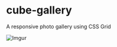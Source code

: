 # cube-gallery

A responsive photo gallery using CSS Grid

![Imgur](https://i.imgur.com/UaGYb9T.png)
